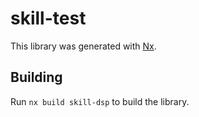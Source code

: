 # skill-test

This library was generated with [Nx](https://nx.dev).

## Building

Run `nx build skill-dsp` to build the library.

